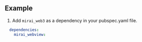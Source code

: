 ## Example

1. Add `mirai_web3` as a dependency in your pubspec.yaml file.

```yaml
  dependencies:
    mirai_webview:
```